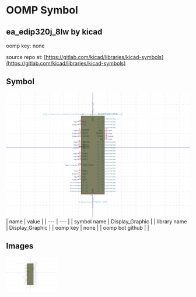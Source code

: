 # OOMP Symbol  
## ea_edip320j_8lw  by kicad  
  
oomp key: none  
  
source repo at: [https://gitlab.com/kicad/libraries/kicad-symbols](https://gitlab.com/kicad/libraries/kicad-symbols)  
## Symbol  
  
[![working.png](working_600.png)](working.png)  
| name | value | 
| --- | --- | 
| symbol name | Display_Graphic | 
| library name | Display_Graphic | 
| oomp key | none | 
| oomp bot github |  | 
## Images  
  
[![working.png](working_140.png)](working.png)  

